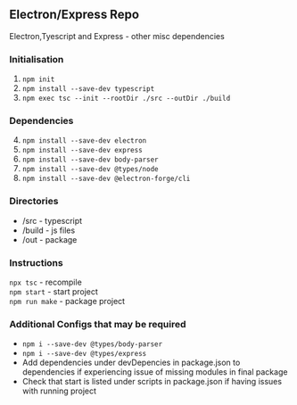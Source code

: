 ## Electron/Express Repo
Electron,Tyescript and Express - other misc dependencies

### Initialisation
1. `npm init`
2. `npm install --save-dev typescript`
3. `npm exec tsc --init --rootDir ./src --outDir ./build`

### Dependencies
4. `npm install --save-dev electron`
5. `npm install --save-dev express`
6. `npm install --save-dev body-parser`
7. `npm install --save-dev @types/node`
8. `npm install --save-dev @electron-forge/cli`

### Directories
- /src - typescript 
- /build - js files
- /out - package

### Instructions
`npx tsc` - recompile  
`npm start` - start project  
`npm run make` - package project  

### Additional Configs that may be required
- `npm i --save-dev @types/body-parser`
- `npm i --save-dev @types/express`
- Add dependencies under devDepencies in package.json to dependencies if experiencing issue of missing modules in final package  
- Check that start is listed under scripts in package.json if having issues with running project
